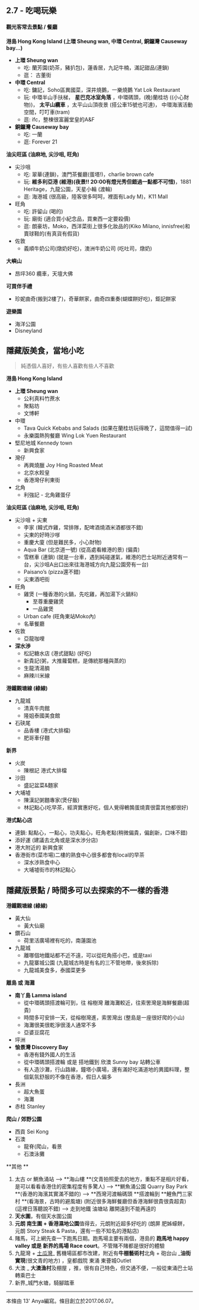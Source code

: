 ## 2.7 - 吃喝玩樂

#### 觀光客常去景點 / 餐廳

**港島 Hong Kong Island \(上環 Sheung wan, 中環 Central, 銅鑼灣 Causeway bay...\)**

* **上環 Sheung wan**
  * 吃: 蘭芳園\(奶茶，豬扒包\)，蓮香居，九記牛楠，滿記甜品\(連鎖\)
  * 逛： 古董街
* **中環 Central**
  * 吃: 鏞記，Soho區異國菜，深井燒鵝，一樂燒鵝 Yat Lok Restaurant 
  * 玩: 中環半山手扶梯，
    **星巴克冰室角落**
    ，中環碼頭，\(晚\)蘭桂坊 \(\(小心財物\)\)，
    **太平山纜車**
    ，太平山山頂夜景 \(搭公車15號也可達\)， 中環海濱活動空間，叮叮車\(tram\)
  * 逛: ifc，整棟很富麗堂皇的A&F
* **銅鑼灣 Causeway bay**
  * 吃: 一蘭
  * 逛: Forever 21

**油尖旺區 \(油麻地, 尖沙咀, 旺角\)**

* 尖沙咀
  * 吃: 翠華\(連鎖\)，澳門茶餐廳\(蛋塔!\)，charlie brown cafe
  * 玩:
    **維多利亞港 \(維港\)\(夜景!! 20:00有燈光秀但錯過一點都不可惜\)**，1881 Heritage，九龍公園，天星小輪 \(渡輪\)
  * 逛: 海港城 \(很高級，陸客很多呵呵，裡面有Lady M\)，K11 Mall
* 旺角
  * 吃: 許留山 \(喝的\)
  * 玩: 廟街 \(適合買小紀念品，買東西一定要殺價\)
  * 逛: 朗豪坊，Moko，西洋菜街上很多化妝品的\(Kiko Milano, innisfree\)和賣球鞋的\(有真貨有假貨\)
* 佐敦
  * 義順牛奶公司\(燉奶好吃\)，澳洲牛奶公司 \(吃吐司，燉奶\)

**大嶼山**

* 昂坪360 纜車，天壇大佛

**可買伴手禮**

* 珍妮曲奇\(搬到2樓了\)，奇華餅家，曲奇四重奏\(蝴蝶餅好吃\)，鉅記餅家

**遊樂園**

* 海洋公園
* Disneyland

## 隱藏版美食，當地小吃

> 純憑個人喜好，有些人喜歡有些人不喜歡

**港島 Hong Kong Island**

* **上環 Sheung wan**
  * 公利真料竹蔗水
  * 聚點坊
  * 文博軒
* 中環
  * Tava Quick Kebabs and Salads \(如果在蘭桂坊玩得晚了，這間值得一試\)
  * 永樂園熱狗餐廳 Wing Lok Yuen Restaurant
* 堅尼地城 Kennedy town 
  * 新興食家
* 灣仔
  * 再興燒臘 Joy Hing Roasted Meat
  * 北京水餃皇
  * 香港灣仔利東街 
* 北角
  * 利強記 - 北角雞蛋仔

**油尖旺區 \(油麻地, 尖沙咀, 旺角\)**

* 尖沙咀 + 尖東
  * 李家 \(韓式炸雞，常排隊，配啤酒燒酒米酒都很不錯\)
  * 尖東的好時沙嗲
  * 重慶大廈 \(但是難民多，小心財物\)
  * Aqua Bar \(北京道一號\) \(從高處看維港的景\) \(偏貴\)
  * 雪糕車 \(連鎖\) \(就是一台車，遇到純碰運氣，維港的巴士站附近通常有一台，尖沙咀A出口出來往海港城方向九龍公園旁有一台\)
  * Paisano’s \(pizza還不錯\)
  * 尖東酒吧街
* 旺角
  * 雞煲 \(一種香港的火鍋，先吃雞，再加湯下火鍋料\)
    * 至尊重慶雞煲
    * 一品雞煲
  * Urban cafe \(旺角東站Moko內\)
  * 名華餐廳
* 佐敦
  * 亞龍咖哩
* **深水渉**
  * 松記糖水店 \(港式甜點\) \(好吃\)
  * 新貴記\(粥，大推蘿蔔糕，是傳統那種與蒸的\)
  * 生龍清湯腩
  * 麻辣川米線 

**港鐵觀塘線 \(綠線\)**

* 九龍城
  * 清真牛肉館
  * 隆姐泰國美食館
* 石硖尾
  * 品香樓 \(港式大排檔\)
  * 肥哥車仔麵 

**新界**

* 火炭
  * 陳根記 港式大排檔
* 沙田
  * 盛記盆菜&麵家
* 大埔墟
  * 陳漢記粥麵專家\(煲仔飯\)
  * 林記點心\(吃早茶，經濟實惠好吃，個人覺得鵪鶉蛋燒賣很雷其他都很好\)

**港式點心店**

* 連鎖: 點點心，一點心，功夫點心，旺角老點\(稍微偏貴，偏創新，口味不錯\)
* 添好運 \(建議去北角或是深水渉分店\)
* 港大附近的 新興食家
* 香港街市\(菜市場\)二樓的熟食中心很多都會有local的早茶
  * 深水渉熟食中心
  * 大埔墟街市的林記點心

## 隱藏版景點 / 時間多可以去探索的不一樣的香港

**港鐵觀塘線 \(綠線\)**

* 黃大仙
  * 黃大仙廟 
* 鑽石山
  * 荷里活廣場裡有吃的，南蓮園池
* 九龍城
  * 離哪個地鐵站都不近不遠，可以從旺角搭小巴，或是taxi
  * 九龍寨城公園 \(九龍城古時是有名的三不管地帶，後來拆除\)
  * 九龍城美食多，泰國菜更多

**離島 或 海灘**

* **南丫島 Lamma island**
  * 從中環碼頭搭渡輪可到，往 榕樹灣 離海灘較近，往索罟灣是海鮮餐廳\(超貴\) 
  * 時間多可安排一天，從榕樹灣進，索罟灣出 \(整島是一座很好爬的小山\)
  * 海灘很美很乾淨很淺人通常不多
  * 亞婆豆腐花
* 坪洲
* **愉景灣 Discovery Bay**
  * 香港有錢外國人的生活
  * 從中環碼頭搭渡輪  或是  搭地鐵到 欣澳 Sunny bay 站轉公車
  * 有人造沙灘，行山路線，鐘塔小廣場，還有滿好吃滿道地的異國料理，整個氣氛舒服的不像在香港，假日人偏多
* 長洲
  * 超大魚蛋
  * 海灘
* 赤柱 Stanley 

**爬山 / 郊野公園**

* 西貢 Sei Kong 
* 石澳
  * 龍脊\(爬山，看景
  * 石澳泳攤

**其他 **

1. 太古 or 鰂魚涌站 --&gt; **海山樓 **\(文青拍照愛去的地方，重點不是相片好看，是可以看看香港住的密集程度有多驚人\)  --&gt; **鰂魚涌公園 Quarry Bay Park **\(香港的海濱其實滿不錯的\) --&gt; **西灣河渡輪碼頭 **搭渡輪到 **鯉魚門三家村 **\(看海景，古時的避風塘\) \(附近很多海鮮餐廳但香港海鮮很貴很貴超貴\) \(這裡日落聽說不錯\) --&gt; 走到地鐵 油塘站 離開遠到不能再遠的
2. **天水圍**，有個天水圍公園
3. **元朗 南生圍 + 香港濕地公園**值得去，元朗附近超多好吃的 \(朗屏 肥姊蠔餅，元朗 Story Steak & Pasta，還有一些不知名的港點店\) 
4. 賭馬，可上網先查一下跑馬日期。跑馬場主要有兩個，港島的 **跑馬地 happy valley **或是 新界的**馬場 Race court**。不管賭不賭都是很好的體驗
5. 九龍灣 + [土瓜灣](http://photoblog.hk/wordpress/22112/我和我的土瓜灣之1)\_ 舊機場區都市改建，附近有**牛棚藝術村**北角 + 砲台山 \_**油街實現**\(很文青的地方\) ，皇都戲院 東涌 東薈城Outlet 
6. 大澳 \_ **大澳漁村**及棚屋 ，推，很有自己特色，但交通不便，一般從東涌巴士站轉乘巴士
7. 新界\_城門水塘，騎腳踏車

---

本條由 13' Anya編寫。條目創立於2017.06.07。

